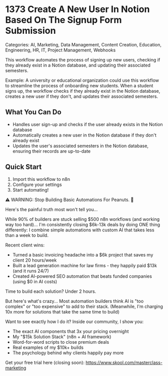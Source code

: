 # 1373 Create A New User In Notion Based On The Signup Form Submission

Categories: AI, Marketing, Data Management, Content Creation, Education, Engineering, HR, IT, Project Management, Webhooks

This workflow automates the process of signing up new users, checking if they already exist in a Notion database, and updating their associated semesters.

Example: A university or educational organization could use this workflow to streamline the process of onboarding new students. When a student signs up, the workflow checks if they already exist in the Notion database, creates a new user if they don't, and updates their associated semesters.

## What You Can Do
- Handles user sign-up and checks if the user already exists in the Notion database
- Automatically creates a new user in the Notion database if they don't already exist
- Updates the user's associated semesters in the Notion database, ensuring their records are up-to-date

## Quick Start
1. Import this workflow to n8n
2. Configure your settings
3. Start automating!

⚠️ WARNING: Stop Building Basic Automations For Peanuts. 🚫

Here's the painful truth most won't tell you...

While 90% of builders are stuck selling $500 n8n workflows (and working way too hard)...
I'm consistently closing $6k-13k deals by doing ONE thing differently:
I combine simple automations with custom AI that takes less than a week to build.

Recent client wins:
* Turned a basic invoicing headache into a $6k project that saves my client 20 hours/week
* Built a lead generation machine for law firms - they happily paid $13k (and it runs 24/7)
* Created AI-powered SEO automation that beats funded companies (using $0 in AI costs)

Time to build each solution? Under 2 hours.

But here's what's crazy...
Most automation builders think AI is "too complex" or "too expensive" to add to their stack.
(Meanwhile, I'm charging 10x more for solutions that take the same time to build)

Want to see exactly how I do it?
Inside our community, I show you:
* The exact AI components that 3x your pricing overnight
* My "$15k Solution Stack" (n8n + AI framework)
* Word-for-word scripts to close premium deals
* Real examples of my $10k+ builds
* The psychology behind why clients happily pay more

Get your free trial here (closing soon): https://www.skool.com/masterclass-marketing
